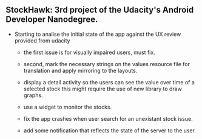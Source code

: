 ## StockHawk: 3rd project of the Udacity's Android Developer Nanodegree.

* Starting to analise the initial state of the app against the UX review provided from udacity
    * the first issue is for visually impaired users, must fix.
    * second, mark the necessary strings on the values resource file for translation and apply
        mirroring to the layouts.

    * display a detail activity so the users can see the value over time of a selected stock
       this might require the use of new library to draw graphs.

    * use a widget to monitor the stocks.
    * fix the app crashes when user search for an unexistant stock issue.
    * add some notification that reflects the state of the server to the user.